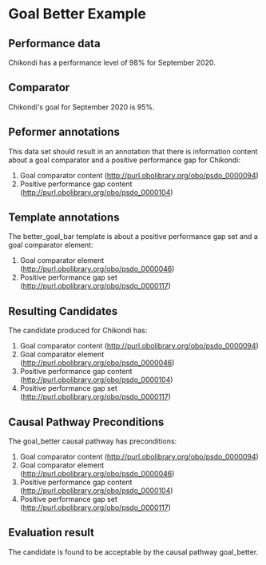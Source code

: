 # Goal Better Example

## Performance data
Chikondi has a performance level of 98% for September 2020. 

## Comparator
Chikondi's goal for September 2020 is 95%.

## Peformer annotations
This data set should result in an annotation that there is information content about a goal comparator and a positive performance gap for Chikondi:

1. Goal comparator content (http://purl.obolibrary.org/obo/psdo_0000094)
2. Positive performance gap content (http://purl.obolibrary.org/obo/psdo_0000104)

## Template annotations
The better_goal_bar template is about a positive performance gap set and a goal comparator element:
1. Goal comparator element (http://purl.obolibrary.org/obo/psdo_0000046)
2. Positive performance gap set (http://purl.obolibrary.org/obo/psdo_0000117)

## Resulting Candidates
The candidate produced for Chikondi has:

1. Goal comparator content (http://purl.obolibrary.org/obo/psdo_0000094)
2. Goal comparator element (http://purl.obolibrary.org/obo/psdo_0000046)
3. Positive performance gap content (http://purl.obolibrary.org/obo/psdo_0000104)
4. Positive performance gap set (http://purl.obolibrary.org/obo/psdo_0000117)

## Causal Pathway Preconditions
The goal_better causal pathway has preconditions:

1. Goal comparator content (http://purl.obolibrary.org/obo/psdo_0000094)
2. Goal comparator element (http://purl.obolibrary.org/obo/psdo_0000046)
3. Positive performance gap content (http://purl.obolibrary.org/obo/psdo_0000104)
4. Positive performance gap set (http://purl.obolibrary.org/obo/psdo_0000117)

## Evaluation result
The candidate is found to be acceptable by the causal pathway goal_better.

